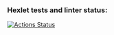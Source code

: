 ### Hexlet tests and linter status:
[![Actions Status](https://github.com/Michaill-M/python-project-49/actions/workflows/hexlet-check.yml/badge.svg)](https://github.com/Michaill-M/python-project-49/actions)